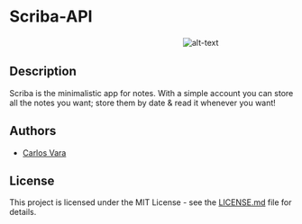 # Scriba-API

　　　　　　　　　　　　　　　　　　　　　　![alt-text](https://i.imgur.com/8Sw09GT.png)

## Description
Scriba is the minimalistic app for notes. With a simple account you can store all the notes you want; store them by date & read it whenever you want!

## Authors

+ [Carlos Vara](https://github.com/SchwarzeFalke) 

## License

This project is licensed under the MIT License - see the [LICENSE.md](https://github.com/SchwarzeFalke/Scriba-API/blob/master/LICENSE) file for details.
